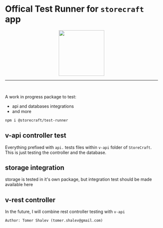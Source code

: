 # Offical **Test Runner** for `storecraft` app

<div style="text-align:center">
  <img src='https://storecraft.app/storecraft-color.svg' 
       height='150px' />
</div><hr/><br/>

A work in progress package to test:
- api and databases integrations
- and more

```bash
npm i @storecraft/test-runner
```

## v-api controller test
Everything prefixed with `api.` tests files within `v-api` folder
of `StoreCraft`. This is just testing the controller and the database.

## storage integration
storage is tested in it's own package, but integration test should be made available here

## v-rest controller
In the future, I will combine rest controller testing with `v-api`

```text
Author: Tomer Shalev (tomer.shalev@gmail.com)
```